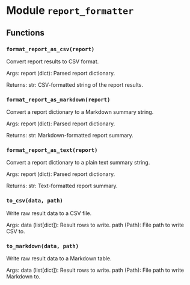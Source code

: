 # Module `report_formatter`

## Functions

### `format_report_as_csv(report)`

Convert report results to CSV format.

Args:
    report (dict): Parsed report dictionary.

Returns:
    str: CSV-formatted string of the report results.

### `format_report_as_markdown(report)`

Convert a report dictionary to a Markdown summary string.

Args:
    report (dict): Parsed report dictionary.

Returns:
    str: Markdown-formatted report summary.

### `format_report_as_text(report)`

Convert a report dictionary to a plain text summary string.

Args:
    report (dict): Parsed report dictionary.

Returns:
    str: Text-formatted report summary.

### `to_csv(data, path)`

Write raw result data to a CSV file.

Args:
    data (list[dict]): Result rows to write.
    path (Path): File path to write CSV to.

### `to_markdown(data, path)`

Write raw result data to a Markdown table.

Args:
    data (list[dict]): Result rows to write.
    path (Path): File path to write Markdown to.
